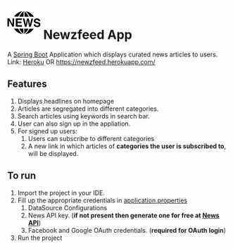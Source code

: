 # <img src = "src/main/resources/static/images/icon.png" width="75px" alt = "logo" /> Newzfeed App
A <a href ="https://spring.io/projects/spring-boot">Spring Boot</a> Application which displays curated news articles to users. <br/>
Link: [Heroku](https://newzfeed.herokuapp.com) OR https://newzfeed.herokuapp.com/                       

## Features
1. Displays headlines on homepage 
1. Articles are segregated into different categories.
1. Search articles using keywords in search bar.
1. User can also sign up in the appliation.
1. For signed up users:
   1. Users can subscribe to different categories
   1. A new link in which articles of __categories the user is subscribed to__, will be displayed.

## To run
1. Import the project in your IDE.
1. Fill up the appropriate credentials in <a href="src/main/resources/application.properties">application.properties</a>
   1. DataSource Configurations
   1. News API key. (__if not present then generate one for free at <a href ="https://newsapi.org/">News API</a>__)
   1. Facebook and Google OAuth credentials. (__required for OAuth login__)
1. Run the project